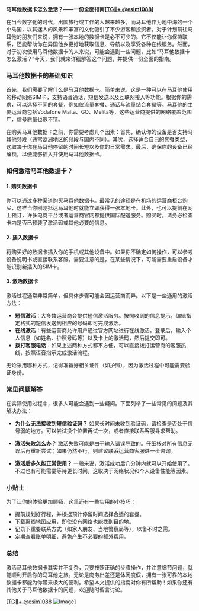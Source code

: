 **马耳他数据卡怎么激活？——一份全面指南[[TG💪+ @esim1088](https://t.me/s/esim1088)]**

在当今数字化的时代，出国旅行或工作的人越来越多，而马耳他作为地中海的一个小岛国，以其迷人的风景和丰富的文化吸引了不少游客和投资者。对于计划前往马耳他的朋友们来说，拥有一张本地的数据卡是必不可少的。它不仅能让你保持联系，还能帮助你在异国他乡更好地获取信息、导航以及享受各种在线服务。然而，对于初次使用马耳他数据卡的人来说，可能会遇到一些问题，比如“马耳他数据卡怎么激活？”今天，我们就来详细解答这个问题，并提供一份全面的指南。

### 马耳他数据卡的基础知识

首先，我们需要了解什么是马耳他数据卡。简单来说，这是一种可以在马耳他使用的移动网络SIM卡，支持语音通话、短信发送以及互联网接入等功能。根据你的需求，可以选择不同的套餐，例如仅流量套餐、通话与流量结合套餐等。马耳他的主要运营商包括Vodafone Malta、GO、Melita等，这些运营商提供的网络覆盖范围广，信号质量也很不错。

在购买马耳他数据卡之前，你需要考虑几个因素：首先，确认你的设备是否支持马耳他频段（通常欧洲地区的频段与国内不同）。其次，选择适合自己的套餐类型，这取决于你在马耳他停留的时间长短以及你的日常需求。最后，确保你的设备已经解锁，以便能够插入并使用马耳他数据卡。

### 如何激活马耳他数据卡？

#### 1. 购买数据卡

你可以通过多种渠道购买马耳他数据卡。最常见的途径是在机场的运营商柜台购买，这样当你刚刚抵达马耳他时就能立即获得一张本地卡。此外，也可以提前在网上预订，许多电商平台或者运营商官网都提供国际配送服务。购买时，请务必检查卡内是否已预装了激活码或其他必要的信息。

#### 2. 插入数据卡

将购买好的数据卡插入你的手机或其他设备中。如果你不确定如何操作，可以参考设备说明书或直接联系客服。需要注意的是，在某些情况下，可能需要重启设备才能识别新插入的SIM卡。

#### 3. 激活数据卡

激活过程通常非常简单，但具体步骤可能会因运营商而异。以下是一些通用的激活方法：

- **短信激活**：大多数运营商会提供短信激活服务。按照收到的信息提示，编辑指定格式的短信发送到相应的号码即可完成激活。
- **在线激活**：有些运营商允许用户通过官方网站进行在线激活。登录后，输入个人信息（如姓名、护照号码等）以及卡上的激活码，然后提交即可。
- **拨打客服电话**：如果上述两种方式都不方便，可以直接拨打运营商的客服热线，按照语音指示完成激活流程。

无论采用哪种方式，记得准备好相关证件（如护照），因为激活过程中可能需要验证身份。

### 常见问题解答

在实际使用过程中，很多人可能会遇到一些疑问。下面列举了一些常见的问题及其解决办法：

- **为什么无法接收到短信验证码？**
  如果长时间未收到验证码，请检查是否处于信号弱的地方。可以尝试换个位置再试一次，或者直接联系客服寻求帮助。

- **激活失败怎么办？**
  激活失败可能是由于输入错误导致的。仔细核对所有信息无误后再重新尝试；如果仍然不行，则建议联系运营商客服进一步咨询。

- **激活后多久能正常使用？**
  一般来说，激活成功后几分钟内就可以开始使用了。不过也有可能需要等待更长时间，这取决于网络状况和个人设备性能等因素。

### 小贴士

为了让你的体验更加顺畅，这里还有一些实用的小技巧：

- 提前规划好行程，并根据预计停留时间选择合适的套餐。
- 下载离线地图应用，即使没有网络也能找到目的地。
- 记录下重要联系方式（如家人朋友、当地警察局等），以备不时之需。
- 定期查看账单明细，避免产生不必要的额外费用。

### 总结

激活马耳他数据卡其实并不复杂，只要按照正确的步骤操作，并注意细节问题，就能顺利开启你的马耳他之旅。无论是商务出差还是休闲度假，拥有一张可靠的本地数据卡都能为你带来极大的便利。希望本文提供的指南对你有所帮助！如果你还有其他关于马耳他数据卡的问题，欢迎随时留言讨论。

[[TG💪+ @esim1088](https://t.me/s/esim1088) ![Image](https://i.postimg.cc/4NQfJmqS/Snipaste-2025-05-13-00-14-12.png)]